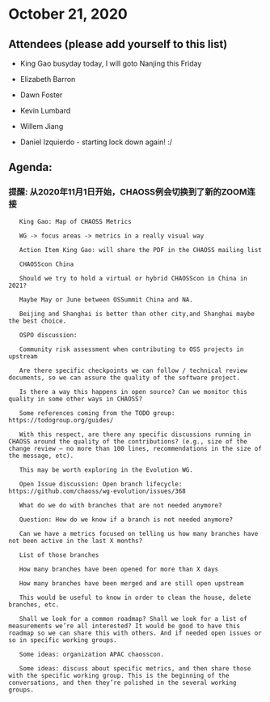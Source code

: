 # October 21, 2020 
 

## Attendees (please add yourself to this list) 

 - King Gao                 busyday today, I will goto Nanjing this Friday 

 - Elizabeth Barron 

 - Dawn Foster 

 - Kevin Lumbard  

 - Willem Jiang 

 - Daniel Izquierdo - starting lock down again! :/ 

      
       

## Agenda: 

### 提醒: 从2020年11月1日开始，CHAOSS例会切换到了新的ZOOM连接 

       King Gao: Map of CHAOSS Metrics 

       WG -> focus areas -> metrics in a really visual way 

       Action Item King Gao: will share the PDF in the CHAOSS mailing list 

       CHAOSScon China 

       Should we try to hold a virtual or hybrid CHAOSScon in China in 2021? 

       Maybe May or June between OSSummit China and NA.  

       Beijing and Shanghai is better than other city,and Shanghai maybe the best choice. 

       OSPO discussion: 

       Community risk assessment when contributing to OSS projects in upstream 

       Are there specific checkpoints we can follow / technical review documents, so we can assure the quality of the software project. 

       Is there a way this happens in open source? Can we monitor this quality in some other ways in CHAOSS? 

       Some references coming from the TODO group: https://todogroup.org/guides/ 

       With this respect, are there any specific discussions running in CHAOSS around the quality of the contributions? (e.g., size of the change review – no more than 100 lines, recommendations in the size of the message, etc).  

       This may be worth exploring in the Evolution WG. 

       Open Issue discussion: Open branch lifecycle: https://github.com/chaoss/wg-evolution/issues/368 

       What do we do with branches that are not needed anymore? 

       Question: How do we know if a branch is not needed anymore? 

       Can we have a metrics focused on telling us how many branches have not been active in the last X months? 

       List of those branches 

       How many branches have been opened for more than X days 

       How many branches have been merged and are still open upstream 

       This would be useful to know in order to clean the house, delete branches, etc. 

       Shall we look for a common roadmap? Shall we look for a list of measurements we’re all interested? It would be good to have this roadmap so we can share this with others. And if needed open issues or so in specific working groups. 

       Some ideas: organization APAC chaosscon. 

       Some ideas: discuss about specific metrics, and then share those with the specific working group. This is the beginning of the conversations, and then they’re polished in the several working groups. 
